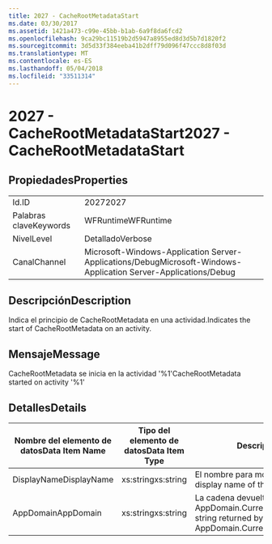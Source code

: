 ```yaml
---
title: 2027 - CacheRootMetadataStart
ms.date: 03/30/2017
ms.assetid: 1421a473-c99e-45bb-b1ab-6a9f8da6fcd2
ms.openlocfilehash: 9ca29bc11519b2d5947a8955ed8d3d5b7d1820f2
ms.sourcegitcommit: 3d5d33f384eeba41b2dff79d096f47ccc8d8f03d
ms.translationtype: MT
ms.contentlocale: es-ES
ms.lasthandoff: 05/04/2018
ms.locfileid: "33511314"
---
```

# <a name="2027---cacherootmetadatastart"></a><span data-ttu-id="22e71-102">2027 - CacheRootMetadataStart</span><span class="sxs-lookup"><span data-stu-id="22e71-102">2027 - CacheRootMetadataStart</span></span>
## <a name="properties"></a><span data-ttu-id="22e71-103">Propiedades</span><span class="sxs-lookup"><span data-stu-id="22e71-103">Properties</span></span>  
  
|||  
|-|-|  
|<span data-ttu-id="22e71-104">Id.</span><span class="sxs-lookup"><span data-stu-id="22e71-104">ID</span></span>|<span data-ttu-id="22e71-105">2027</span><span class="sxs-lookup"><span data-stu-id="22e71-105">2027</span></span>|  
|<span data-ttu-id="22e71-106">Palabras clave</span><span class="sxs-lookup"><span data-stu-id="22e71-106">Keywords</span></span>|<span data-ttu-id="22e71-107">WFRuntime</span><span class="sxs-lookup"><span data-stu-id="22e71-107">WFRuntime</span></span>|  
|<span data-ttu-id="22e71-108">Nivel</span><span class="sxs-lookup"><span data-stu-id="22e71-108">Level</span></span>|<span data-ttu-id="22e71-109">Detallado</span><span class="sxs-lookup"><span data-stu-id="22e71-109">Verbose</span></span>|  
|<span data-ttu-id="22e71-110">Canal</span><span class="sxs-lookup"><span data-stu-id="22e71-110">Channel</span></span>|<span data-ttu-id="22e71-111">Microsoft-Windows-Application Server-Applications/Debug</span><span class="sxs-lookup"><span data-stu-id="22e71-111">Microsoft-Windows-Application Server-Applications/Debug</span></span>|  
  
## <a name="description"></a><span data-ttu-id="22e71-112">Descripción</span><span class="sxs-lookup"><span data-stu-id="22e71-112">Description</span></span>  
 <span data-ttu-id="22e71-113">Indica el principio de CacheRootMetadata en una actividad.</span><span class="sxs-lookup"><span data-stu-id="22e71-113">Indicates the start of CacheRootMetadata on an activity.</span></span>  
  
## <a name="message"></a><span data-ttu-id="22e71-114">Mensaje</span><span class="sxs-lookup"><span data-stu-id="22e71-114">Message</span></span>  
 <span data-ttu-id="22e71-115">CacheRootMetadata se inicia en la actividad '%1'</span><span class="sxs-lookup"><span data-stu-id="22e71-115">CacheRootMetadata started on activity '%1'</span></span>  
  
## <a name="details"></a><span data-ttu-id="22e71-116">Detalles</span><span class="sxs-lookup"><span data-stu-id="22e71-116">Details</span></span>  
  
|<span data-ttu-id="22e71-117">Nombre del elemento de datos</span><span class="sxs-lookup"><span data-stu-id="22e71-117">Data Item Name</span></span>|<span data-ttu-id="22e71-118">Tipo del elemento de datos</span><span class="sxs-lookup"><span data-stu-id="22e71-118">Data Item Type</span></span>|<span data-ttu-id="22e71-119">Descripción</span><span class="sxs-lookup"><span data-stu-id="22e71-119">Description</span></span>|  
|--------------------|--------------------|-----------------|  
|<span data-ttu-id="22e71-120">DisplayName</span><span class="sxs-lookup"><span data-stu-id="22e71-120">DisplayName</span></span>|<span data-ttu-id="22e71-121">xs:string</span><span class="sxs-lookup"><span data-stu-id="22e71-121">xs:string</span></span>|<span data-ttu-id="22e71-122">El nombre para mostrar de la actividad.</span><span class="sxs-lookup"><span data-stu-id="22e71-122">The display name of the activity.</span></span>|  
|<span data-ttu-id="22e71-123">AppDomain</span><span class="sxs-lookup"><span data-stu-id="22e71-123">AppDomain</span></span>|<span data-ttu-id="22e71-124">xs:string</span><span class="sxs-lookup"><span data-stu-id="22e71-124">xs:string</span></span>|<span data-ttu-id="22e71-125">La cadena devuelta por AppDomain.CurrentDomain.FriendlyName.</span><span class="sxs-lookup"><span data-stu-id="22e71-125">The string returned by AppDomain.CurrentDomain.FriendlyName.</span></span>|
